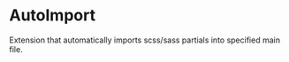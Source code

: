 # AutoImport

Extension that automatically imports scss/sass partials into specified main file.

<!-- ![](https://media.giphy.com/media/vFKqnCdLPNOKc/giphy.gif) -->
